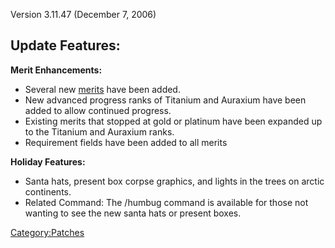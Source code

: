 Version 3.11.47 (December 7, 2006)

## Update Features:

**Merit Enhancements:**

-   Several new [merits](Merit_Commendations "wikilink") have been
    added.
-   New advanced progress ranks of Titanium and Auraxium have been added
    to allow continued progress.
-   Existing merits that stopped at gold or platinum have been expanded
    up to the Titanium and Auraxium ranks.
-   Requirement fields have been added to all merits

**Holiday Features:**

-   Santa hats, present box corpse graphics, and lights in the trees on
    arctic continents.
-   Related Command: The /humbug command is available for those not
    wanting to see the new santa hats or present boxes.

[Category:Patches](Category:Patches "wikilink")